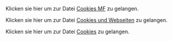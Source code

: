 Klicken sie hier um zur Datei [Cookies MF](https://github.com/Michael-Friedlos/m231-portfolio/blob/main/m231-portfolio-main/Auftr%C3%A4ge/Cookies/Cookies%20MF.pdf) zu gelangen.

Klicken sie hier um zur Datei [Cookies und Webseiten](https://github.com/Michael-Friedlos/m231-portfolio/blob/main/m231-portfolio-main/Auftr%C3%A4ge/Cookies/Cookies%20und%20Webseiten.pdf) zu gelangen.

Klicken sie hier um zur Datei [Cookies](https://github.com/Michael-Friedlos/m231-portfolio/tree/main/m231-portfolio-main/Auftr%C3%A4ge/Cookies) zu gelangen.
